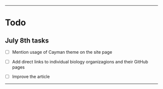 
***

# Todo

## July 8th tasks

- [ ] Mention usage of Cayman theme on the site page

- [ ] Add direct links to individual biology organizagions and their GitHub pages

- [ ] Improve the article

***
